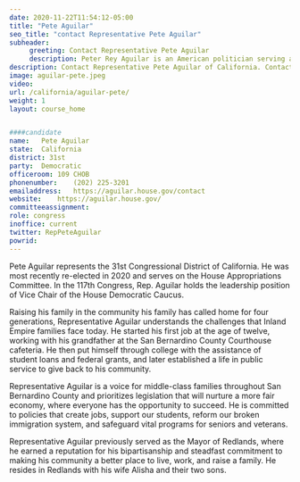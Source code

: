 ```yaml
---
date: 2020-11-22T11:54:12-05:00
title: "Pete Aguilar"
seo_title: "contact Representative Pete Aguilar"
subheader:
     greeting: Contact Representative Pete Aguilar 
     description: Peter Rey Aguilar is an American politician serving as the U.S. Representative from California's 31st congressional district. A Democrat, he served as Mayor of Redlands, California from 2010 to 2014 and as the President of the Inland Empire Division of the League of California Cities.
description: Contact Representative Pete Aguilar of California. Contact information for Pete Aguilar includes email address, phone number, and mailing address.
image: aguilar-pete.jpeg
video: 
url: /california/aguilar-pete/
weight: 1
layout: course_home


####candidate
name:	Pete Aguilar
state:	California
district: 31st
party:	Democratic
officeroom:	109 CHOB
phonenumber:	(202) 225-3201
emailaddress:	https://aguilar.house.gov/contact
website:	https://aguilar.house.gov/
committeeassignment: 
role: congress
inoffice: current
twitter: RepPeteAguilar
powrid: 
---
```

Pete Aguilar represents the 31st Congressional District of California. He was most recently re-elected in 2020 and serves on the House Appropriations Committee. In the 117th Congress, Rep. Aguilar holds the leadership position of Vice Chair of the House Democratic Caucus.

Raising his family in the community his family has called home for four generations, Representative Aguilar understands the challenges that Inland Empire families face today.  He started his first job at the age of twelve, working with his grandfather at the San Bernardino County Courthouse cafeteria. He then put himself through college with the assistance of student loans and federal grants, and later established a life in public service to give back to his community.

Representative Aguilar is a voice for middle-class families throughout San Bernardino County and prioritizes legislation that will nurture a more fair economy, where everyone has the opportunity to succeed. He is committed to policies that create jobs, support our students, reform our broken immigration system, and safeguard vital programs for seniors and veterans.

Representative Aguilar previously served as the Mayor of Redlands, where he earned a reputation for his bipartisanship and steadfast commitment to making his community a better place to live, work, and raise a family. He resides in Redlands with his wife Alisha and their two sons.  
